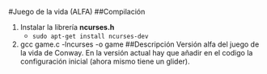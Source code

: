 #Juego de la vida (ALFA)
##Compilación
1. Instalar la librería **ncurses.h**
	* `sudo apt-get install ncurses-dev`
2. gcc game.c -lncurses -o game
##Descripción
Versión alfa del juego de la vida de Conway.
En la versión actual hay que añadir en el codigo la configuración inicial (ahora mismo tiene un glider).
